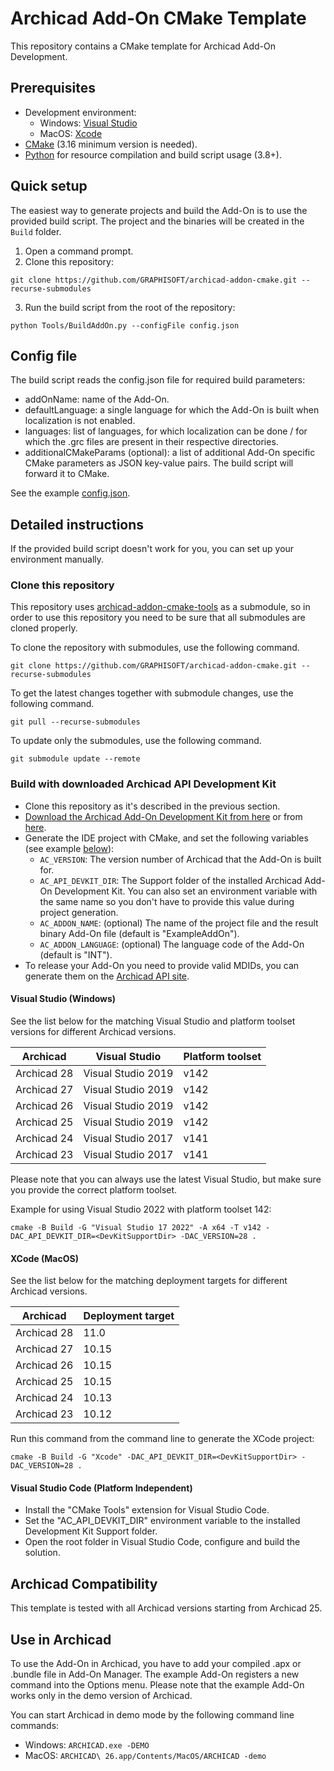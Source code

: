 # Archicad Add-On CMake Template

This repository contains a CMake template for Archicad Add-On Development.

## Prerequisites

- Development environment:
  - Windows: [Visual Studio](https://visualstudio.microsoft.com/downloads/)
  - MacOS: [Xcode](https://developer.apple.com/xcode/resources/)
- [CMake](https://cmake.org) (3.16 minimum version is needed).
- [Python](https://www.python.org) for resource compilation and build script usage (3.8+).

## Quick setup

The easiest way to generate projects and build the Add-On is to use the provided build script. The project and the binaries will be created in the `Build` folder.

1. Open a command prompt.
2. Clone this repository:
```
git clone https://github.com/GRAPHISOFT/archicad-addon-cmake.git --recurse-submodules
```
3. Run the build script from the root of the repository:
```
python Tools/BuildAddOn.py --configFile config.json
```

## Config file

The build script reads the config.json file for required build parameters:

- addOnName: name of the Add-On.
- defaultLanguage: a single language for which the Add-On is built when localization is not enabled.
- languages: list of languages, for which localization can be done / for which the .grc files are present in their respective directories.
- additionalCMakeParams (optional): a list of additional Add-On specific CMake parameters as JSON key-value pairs. The build script will forward it to CMake.

See the example [config.json](https://github.com/GRAPHISOFT/archicad-addon-cmake/blob/master/config.json).

## Detailed instructions

If the provided build script doesn't work for you, you can set up your environment manually.

### Clone this repository

This repository uses [archicad-addon-cmake-tools](https://github.com/GRAPHISOFT/archicad-addon-cmake-tools) as a submodule, so in order to use this repository you need to be sure that all submodules are cloned properly.

To clone the repository with submodules, use the following command.
```
git clone https://github.com/GRAPHISOFT/archicad-addon-cmake.git --recurse-submodules
```

To get the latest changes together with submodule changes, use the following command.
```
git pull --recurse-submodules
```

To update only the submodules, use the following command.
```
git submodule update --remote
```

### Build with downloaded Archicad API Development Kit

- Clone this repository as it's described in the previous section.
- [Download the Archicad Add-On Development Kit from here](https://archicadapi.graphisoft.com/downloads/api-development-kit) or from [here](https://github.com/GRAPHISOFT/archicad-api-devkit/releases).
- Generate the IDE project with CMake, and set the following variables (see example [below](#visual-studio-windows)):
  - `AC_VERSION`: The version number of Archicad that the Add-On is built for.
  - `AC_API_DEVKIT_DIR`: The Support folder of the installed Archicad Add-On Development Kit. You can also set an environment variable with the same name so you don't have to provide this value during project generation.
  - `AC_ADDON_NAME`: (optional) The name of the project file and the result binary Add-On file (default is "ExampleAddOn").
  - `AC_ADDON_LANGUAGE`: (optional) The language code of the Add-On (default is "INT").
- To release your Add-On you need to provide valid MDIDs, you can generate them on the [Archicad API site](https://archicadapi.graphisoft.com/profile/add-ons).

#### Visual Studio (Windows)

See the list below for the matching Visual Studio and platform toolset versions for different Archicad versions.

| Archicad | Visual Studio | Platform toolset |
|---|---|---|
| Archicad 28 | Visual Studio 2019 | v142 |
| Archicad 27 | Visual Studio 2019 | v142 |
| Archicad 26 | Visual Studio 2019 | v142 |
| Archicad 25 | Visual Studio 2019 | v142 |
| Archicad 24 | Visual Studio 2017 | v141 |
| Archicad 23 | Visual Studio 2017 | v141 |

Please note that you can always use the latest Visual Studio, but make sure you provide the correct platform toolset.

Example for using Visual Studio 2022 with platform toolset 142:
```
cmake -B Build -G "Visual Studio 17 2022" -A x64 -T v142 -DAC_API_DEVKIT_DIR=<DevKitSupportDir> -DAC_VERSION=28 .
```

#### XCode (MacOS)

See the list below for the matching deployment targets for different Archicad versions.

| Archicad | Deployment target |
|---|---|
| Archicad 28 | 11.0 |
| Archicad 27 | 10.15 |
| Archicad 26 | 10.15 |
| Archicad 25 | 10.15 |
| Archicad 24 | 10.13 |
| Archicad 23 | 10.12 |

Run this command from the command line to generate the XCode project:

```
cmake -B Build -G "Xcode" -DAC_API_DEVKIT_DIR=<DevKitSupportDir> -DAC_VERSION=28 .
```

#### Visual Studio Code (Platform Independent)

- Install the "CMake Tools" extension for Visual Studio Code.
- Set the "AC_API_DEVKIT_DIR" environment variable to the installed Development Kit Support folder.
- Open the root folder in Visual Studio Code, configure and build the solution.

## Archicad Compatibility

This template is tested with all Archicad versions starting from Archicad 25.

## Use in Archicad

To use the Add-On in Archicad, you have to add your compiled .apx or .bundle file in Add-On Manager. The example Add-On registers a new command into the Options menu. Please note that the example Add-On works only in the demo version of Archicad.

You can start Archicad in demo mode by the following command line commands:
- Windows: `ARCHICAD.exe -DEMO`
- MacOS: `ARCHICAD\ 26.app/Contents/MacOS/ARCHICAD -demo`
